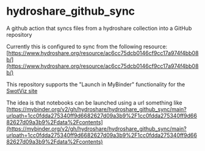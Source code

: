 # hydroshare_github_sync

A github action that syncs files from a hydroshare collection into a GitHub repository

Currently this is configured to sync from the following resource:
[https://www.hydroshare.org/resource/ac6cc75dcb0146cf9cc17a974f4bb08b/](https://www.hydroshare.org/resource/ac6cc75dcb0146cf9cc17a974f4bb08b/)

This repository supports the "Launch in MyBinder" functionality for the [SwotViz site](https://swotvis-staging.cuahsi.io/#/notebooks)

The idea is that notebooks can be launched using a url something like
[https://mybinder.org/v2/gh/hydroshare/hydroshare_github_sync/main?urlpath=1cc0fdda275340ff9d6682627d09a3b9%2F1cc0fdda275340ff9d6682627d09a3b9%2Fdata%2Fcontents](https://mybinder.org/v2/gh/hydroshare/hydroshare_github_sync/main?urlpath=1cc0fdda275340ff9d6682627d09a3b9%2F1cc0fdda275340ff9d6682627d09a3b9%2Fdata%2Fcontents)